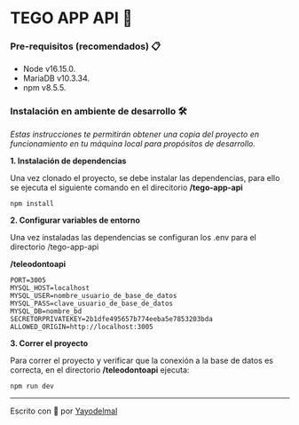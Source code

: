 # TEGO APP API 🦷

### Pre-requisitos (recomendados) 📋

* Node v16.15.0.
* MariaDB v10.3.34.
* npm v8.5.5.

### Instalación en ambiente de desarrollo 🛠️
_Estas instrucciones te permitirán obtener una copia del proyecto en funcionamiento en tu máquina local para propósitos de desarrollo._


**1. Instalación de dependencias**

Una vez clonado el proyecto, se debe instalar las dependencias, para ello se ejecuta el siguiente comando en el direcitorio **/tego-app-api** 

```
npm install
```


**2. Configurar variables de entorno**

Una vez instaladas las dependencias se configuran los .env para el directorio /tego-app-api

**/teleodontoapi**

```
PORT=3005
MYSQL_HOST=localhost
MYSQL_USER=nombre_usuario_de_base_de_datos
MYSQL_PASS=clave_usuario_de_base_de_datos
MYSQL_DB=nombre_bd
SECRETORPRIVATEKEY=2b1dfe495657b774eeba5e7853203bda
ALLOWED_ORIGIN=http://localhost:3005
```

**3. Correr el proyecto**

Para correr el proyecto y verificar que la conexión a la base de datos es correcta, en el directorio **/teleodontoapi** ejecuta:

```
npm run dev
```



---
Escrito con 🥳 por [Yayodelmal](https://github.com/yayodelmal)
